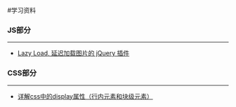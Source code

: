 #学习资料

###   JS部分
---
* [Lazy Load, 延迟加载图片的 jQuery 插件](http://www.neoease.com/lazy-load-jquery-plugin-delay-load-image/)




### CSS部分
---
* [详解css中的display属性（行内元素和块级元素）](http://segmentfault.com/a/1190000000654770)
